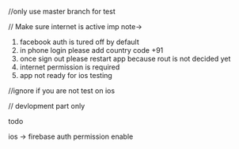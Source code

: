 //only use master branch for test

//  Make sure internet is active
imp note->

1. facebook auth is tured off by default 
2. in phone login please add country code +91
3. once sign out  please restart app because rout is not decided yet
4. internet permission is required
5. app not ready for ios testing




//ignore if you are not test on ios

// devlopment part only 

todo 

ios -> firebase auth permission enable
